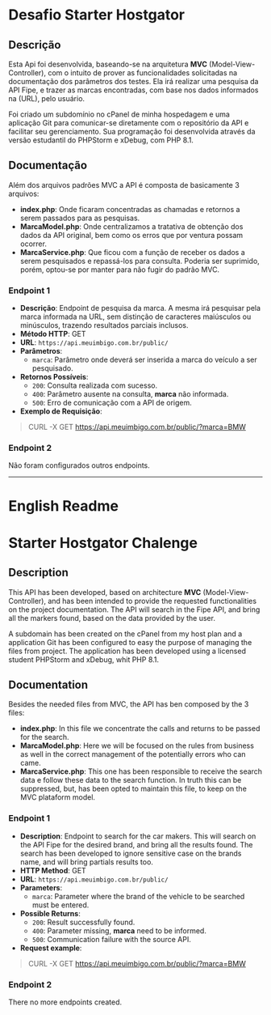 # Desafio Starter Hostgator

## Descrição

Esta Api foi desenvolvida, baseando-se na arquitetura **MVC** (Model-View-Controller), com o 
intuito de prover as funcionalidades solicitadas na documentação dos parâmetros dos 
testes.
Ela irá realizar uma pesquisa da API Fipe, e trazer as marcas encontradas, com base nos dados
informados na (URL), pelo usuário. 
<p>
Foi criado um subdomínio no cPanel de minha hospedagem e uma aplicação Git para comunicar-se
diretamente com o repositório da API e facilitar seu gerenciamento. Sua programação foi 
desenvolvida através da versão estudantil do PHPStorm e xDebug, com PHP 8.1.

## Documentação
Além dos arquivos padrões MVC a API é composta de basicamente 3 arquivos:
- **index.php**: Onde ficaram concentradas as chamadas e retornos a serem passados 
para as pesquisas.
- **MarcaModel.php**: Onde centralizamos a tratativa de obtenção dos dados da API original, 
bem como os erros que por ventura possam ocorrer.
- **MarcaService.php**: Que ficou com a função de receber os dados a serem pesquisados e
repassá-los para consulta. Poderia ser suprimido, porém, optou-se por manter para não fugir
do padrão MVC.

### Endpoint 1

- **Descrição**: Endpoint de pesquisa da marca. A mesma irá pesquisar pela marca informada na 
URL, sem distinção de caracteres maiúsculos ou minúsculos, trazendo resultados parciais inclusos. 
- **Método HTTP**: GET
- **URL**: `https://api.meuimbigo.com.br/public/`
- **Parâmetros**:
    - `marca`: Parâmetro onde deverá ser inserida a marca do veículo a ser pesquisado.
- **Retornos Possíveis**:
    - `200`: Consulta realizada com sucesso.
    - `400`: Parâmetro ausente na consulta, **marca** não informada.
    - `500`: Erro de comunicação com a API de origem.
- **Exemplo de Requisição**:
>CURL -X GET https://api.meuimbigo.com.br/public/?marca=BMW

### Endpoint 2
Não foram configurados outros endpoints.

---
# English Readme
# Starter Hostgator Chalenge

## Description

This API has been developed, based on architecture **MVC** (Model-View-Controller), and has 
been intended to provide the requested functionalities on the project documentation. 
The API will search in the Fipe API, and bring all the markers found, based on the data 
provided by the user. 
<p>
A subdomain has been created on the cPanel from my host plan and a application Git has been
configured to easy the purpose of managing the files from project. The application has been 
developed using a licensed student PHPStorm and xDebug, whit PHP 8.1.

## Documentation
Besides the needed files from MVC, the API has ben composed by the 3 files:
- **index.php**: In this file we concentrate the calls and returns to be passed 
for the search.
- **MarcaModel.php**: Here we will be focused on the rules from business as well in the correct
management of the potentially errors who can came. 
- **MarcaService.php**: This one has been responsible to receive the search data e follow 
these data to the search function. In truth this can be suppressed, but, has been opted to
maintain this file, to keep on the MVC plataform model.

### Endpoint 1

- **Description**: Endpoint to search for the car makers. This will search on the API Fipe
for the desired brand, and bring all the results found. The search has been developed
to ignore sensitive case on the brands name, and will bring partials results too.
- **HTTP Method**: GET
- **URL**: `https://api.meuimbigo.com.br/public/`
- **Parameters**:
  - `marca`: Parameter where the brand of the vehicle to be searched must be entered.
- **Possible Returns**:
  - `200`: Result successfully found.
  - `400`: Parameter missing, **marca** need to be informed.
  - `500`: Communication failure with the source API.
- **Request example**:
>CURL -X GET https://api.meuimbigo.com.br/public/?marca=BMW

### Endpoint 2
There no more endpoints created.